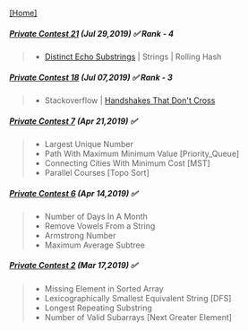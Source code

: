 [[Home]](https://github.com/anicksaha/leetcode/blob/master/README.md)

##### [Private Contest 21](https://leetcode.com/contest/private-contest-21) (Jul 29,2019) :white_check_mark: Rank - 4
> - [Distinct Echo Substrings](https://leetcode.com/contest/private-contest-21/problems/distinct-echo-substrings/) | Strings | Rolling Hash 

##### [Private Contest 18](https://leetcode.com/contest/private-contest-18) (Jul 07,2019) :white_check_mark: Rank - 3
> - Stackoverflow | [Handshakes That Don't Cross](https://stackoverflow.com/questions/18076480/puzzle-n-persons-sitting-on-round-table-no-of-ways-of-handshakes-without-cross)

##### [Private Contest 7](https://leetcode.com/contest/private-contest-7) (Apr 21,2019) :white_check_mark:
> - Largest Unique Number
> - Path With Maximum Minimum Value [Priority_Queue]
> - Connecting Cities With Minimum Cost [MST]
> - Parallel Courses [Topo Sort]

##### [Private Contest 6](https://leetcode.com/contest/private-contest-6) (Apr 14,2019) :white_check_mark:
> - Number of Days In A Month
> - Remove Vowels From a String
> - Armstrong Number
> - Maximum Average Subtree

##### [Private Contest 2](https://leetcode.com/contest/private-contest-2) (Mar 17,2019) :white_check_mark:
> - Missing Element in Sorted Array
> - Lexicographically Smallest Equivalent String [DFS]
> - Longest Repeating Substring 
> - Number of Valid Subarrays [Next Greater Element]

